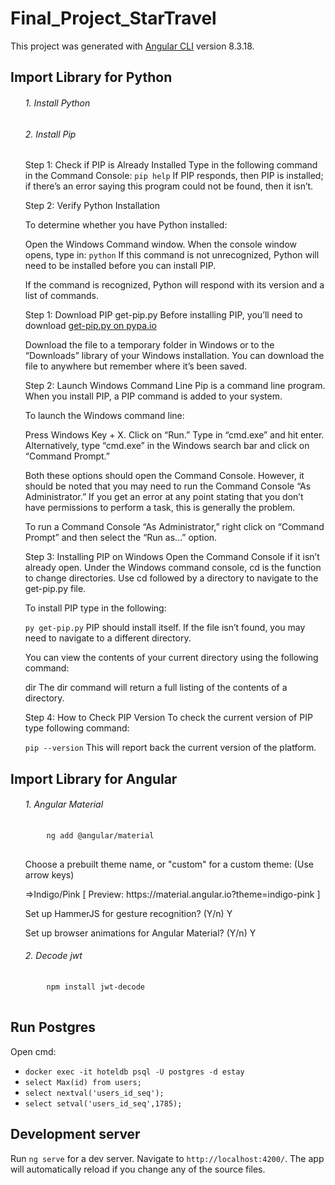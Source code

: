# Final_Project_StarTravel

This project was generated with [Angular CLI](https://github.com/angular/angular-cli) version 8.3.18.
## Import Library for Python
<ul>
  <h6>1. Install Python</h6>
 
   <h6>2. Install Pip</h6>
    <p> Step 1: Check if PIP is Already Installed
    Type in the following command in the Command Console: <code>pip help</code>
If PIP responds, then PIP is installed; if there’s an error saying this program could not be found, then it isn’t.</p>

<p> Step 2: Verify Python Installation

To determine whether you have Python installed:

Open the Windows Command window.
When the console window opens, type in:
<code>python</code>
If this command is not unrecognized, Python will need to be installed before you can install PIP.

If the command is recognized, Python will respond with its version and a list of commands.

Step 1: Download PIP <a>get-pip.py</a>
Before installing PIP, you’ll need to download <a href="https://bootstrap.pypa.io/get-pip.py" target="_blank" rel="noopener noreferrer" data-cke-saved-href="https://bootstrap.pypa.io/get-pip.py">get-pip.py on pypa.io</a>

Download the file to a temporary folder in Windows or to the “Downloads” library of your Windows installation. You can download the file to anywhere but remember where it’s been saved.

Step 2: Launch Windows Command Line
Pip is a command line program. When you install PIP, a PIP command is added to your system.

To launch the Windows command line:

Press Windows Key + X.
Click on “Run.”
Type in “cmd.exe” and hit enter.
Alternatively, type “cmd.exe” in the Windows search bar and click on “Command Prompt.”

Both these options should open the Command Console. However, it should be noted that you may need to run the Command Console “As Administrator.” If you get an error at any point stating that you don’t have permissions to perform a task, this is generally the problem.

To run a Command Console “As Administrator,” right click on “Command Prompt” and then select the “Run as…” option.

Step 3: Installing PIP on Windows
Open the Command Console if it isn’t already open. Under the Windows command console, cd is the function to change directories. Use cd followed by a directory to navigate to the get-pip.py file.

To install PIP type in the following:

<code>py get-pip.py</code>
PIP should install itself. If the file isn’t found, you may need to navigate to a different directory.

You can view the contents of your current directory using the following command:

dir
The dir command will return a full listing of the contents of a directory.

Step 4: How to Check PIP Version
To check the current version of PIP type following command:

<code>pip --version</code>
This will report back the current version of the platform.
</ul>

## Import Library for Angular
<ul>
  <h6>1. Angular Material</h6>
  <pre>
    <code>ng add @angular/material</code>
  </pre>
  <p>Choose a prebuilt theme name, or "custom" for a custom theme: (Use arrow keys)</p>
  <p>=>Indigo/Pink        [ Preview: https://material.angular.io?theme=indigo-pink ]</p>
  <p>Set up HammerJS for gesture recognition? (Y/n) Y </p>
  <p>Set up browser animations for Angular Material? (Y/n) Y</p>
  
   <h6>2. Decode jwt</h6>
  <pre>
    <code>npm install jwt-decode</code>
  </pre>
</ul>

## Run Postgres
Open cmd:
<ul>
    <li><code>docker exec -it hoteldb psql -U postgres -d estay</code></li>
    <li><code>select Max(id) from users;</code></li>
    <li><code>select nextval('users_id_seq');</code></li>
    <li><code>select setval('users_id_seq',1785);</code></li>
</ul>

## Development server

Run `ng serve` for a dev server. Navigate to `http://localhost:4200/`. The app will automatically reload if you change any of the source files.

